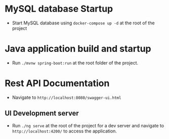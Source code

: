 # MySQL database Startup

- Start MySQL database using `docker-compose up -d` at the root of the project

# Java application build and startup

- Run `./mvnw spring-boot:run` at the root folder of the project.

# Rest API Documentation

- Navigate to `http://localhost:8080/swagger-ui.html`

## UI Development server

- Run `./ng serve` at the root of the project for a dev server and navigate to `http://localhost:4200/` to access the application.